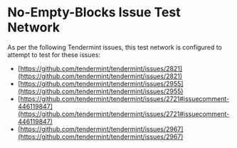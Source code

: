# No-Empty-Blocks Issue Test Network

As per the following Tendermint issues, this test network is configured to
attempt to test for these issues:

- [https://github.com/tendermint/tendermint/issues/2821](https://github.com/tendermint/tendermint/issues/2821)
- [https://github.com/tendermint/tendermint/issues/2955](https://github.com/tendermint/tendermint/issues/2955)
- [https://github.com/tendermint/tendermint/issues/2721#issuecomment-446119847](https://github.com/tendermint/tendermint/issues/2721#issuecomment-446119847)
- [https://github.com/tendermint/tendermint/issues/2967](https://github.com/tendermint/tendermint/issues/2967)
